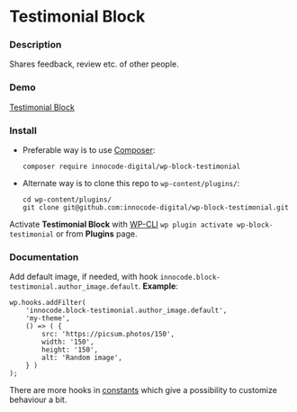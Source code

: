 # Testimonial Block

### Description

Shares feedback, review etc. of other people.

### Demo

[Testimonial Block](https://blocks.innocode.digital/testimonial-block/)

### Install

- Preferable way is to use [Composer](https://getcomposer.org/):

    ````
    composer require innocode-digital/wp-block-testimonial
    ````

- Alternate way is to clone this repo to `wp-content/plugins/`:

    ````
    cd wp-content/plugins/
    git clone git@github.com:innocode-digital/wp-block-testimonial.git
    ````

Activate **Testimonial Block** with [WP-CLI](https://make.wordpress.org/cli/handbook/)
`wp plugin activate wp-block-testimonial` or from **Plugins** page.

### Documentation

Add default image, if needed, with hook `innocode.block-testimonial.author_image.default`.
**Example**:

````
wp.hooks.addFilter(
	'innocode.block-testimonial.author_image.default',
	'my-theme',
	() => ( {
		src: 'https://picsum.photos/150',
		width: '150',
		height: '150',
		alt: 'Random image',
	} )
);
````

There are more hooks in [constants](./src/constants.js) which give a possibility to
customize behaviour a bit.
